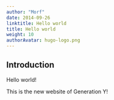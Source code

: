 ```yaml
---
author: "Morf"
date: 2014-09-26
linktitle: Hello world
title: Hello world
weight: 10
authorAvatar: hugo-logo.png
---
```



## Introduction

Hello world!

This is the new website of Generation Y!